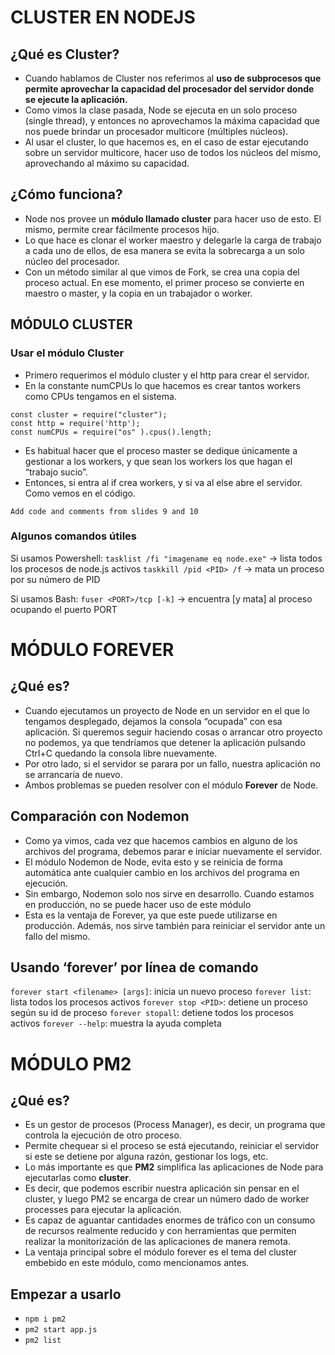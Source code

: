 # CLUSTER EN NODEJS

## ¿Qué es Cluster?
* Cuando hablamos de Cluster nos referimos al **uso de subprocesos que permite aprovechar la capacidad del procesador del servidor donde se ejecute la aplicación.**
* Como vimos la clase pasada, Node se ejecuta en un solo proceso (single thread), y entonces no aprovechamos la máxima capacidad que nos puede brindar un procesador multicore (múltiples núcleos).
* Al usar el cluster, lo que hacemos es, en el caso de estar ejecutando sobre un servidor multicore, hacer uso de todos los núcleos del mismo, aprovechando al máximo su capacidad.

## ¿Cómo funciona?
* Node nos provee un **módulo llamado cluster** para hacer uso de esto. El mismo, permite crear fácilmente procesos hijo.
* Lo que hace es clonar el worker maestro y delegarle la carga de trabajo a cada uno de ellos, de esa manera se evita la sobrecarga a un solo núcleo del procesador.
* Con un método similar al que vimos de Fork, se crea una copia del proceso actual. En ese momento, el primer proceso se convierte en maestro o master, y la copia en un trabajador o worker.

## MÓDULO CLUSTER

### Usar el módulo Cluster

* Primero requerimos el módulo cluster y el http para crear el servidor.
* En la constante numCPUs lo que hacemos es crear tantos workers como CPUs tengamos en el sistema.

```
const cluster = require("cluster");
const http = require('http');
const numCPUs = require("os" ).cpus().length;
```

* Es habitual hacer que el proceso master se dedique únicamente a gestionar a los workers, y que sean los workers los que hagan el “trabajo sucio”.
* Entonces, si entra al if crea workers, y si va al else abre el servidor. Como vemos en el código.


```
Add code and comments from slides 9 and 10
```

### Algunos comandos útiles
Si usamos Powershell:
`tasklist /fi "imagename eq node.exe"` -> lista todos los procesos de node.js activos
`taskkill /pid <PID> /f` -> mata un proceso por su número de PID

Si usamos Bash:
`fuser <PORT>/tcp [-k]` -> encuentra [y mata] al proceso ocupando el puerto PORT


# MÓDULO FOREVER
## ¿Qué es?

* Cuando ejecutamos un proyecto de Node en un servidor en el que lo tengamos desplegado, dejamos la consola “ocupada” con esa aplicación. Si queremos seguir haciendo cosas o arrancar otro proyecto no podemos, ya que tendríamos que detener la aplicación pulsando Ctrl+C quedando la consola libre nuevamente. 
* Por otro lado, si el servidor se parara por un fallo, nuestra aplicación no se arrancaría de nuevo.
* Ambos problemas se pueden resolver con el módulo **Forever** de Node.

## Comparación con Nodemon
* Como ya vimos, cada vez que hacemos cambios en alguno de los archivos del programa, debemos parar e iniciar nuevamente el servidor.
* El módulo Nodemon de Node, evita esto y se reinicia de forma automática ante cualquier cambio en los archivos del programa en ejecución.
* Sin embargo, Nodemon solo nos sirve en desarrollo. Cuando estamos en producción, no se puede hacer uso de este módulo
* Esta es la ventaja de Forever, ya que este puede utilizarse en producción. Además, nos sirve también para reiniciar el servidor ante un fallo del mismo.

## Usando ‘forever’ por línea de comando

`forever start <filename> [args]`: inicia un nuevo proceso
`forever list`: lista todos los procesos activos
`forever stop <PID>`: detiene un proceso según su id de proceso
`forever stopall`: detiene todos los procesos activos
`forever --help`: muestra la ayuda completa

# MÓDULO PM2

## ¿Qué es?
* Es un gestor de procesos (Process Manager), es decir, un programa que controla la ejecución de otro proceso. 
* Permite chequear si el proceso se está ejecutando, reiniciar el servidor si este se detiene por alguna razón, gestionar los logs, etc. 
* Lo más importante es que **PM2** simplifica las aplicaciones de Node para ejecutarlas como **cluster**.
* Es decir, que podemos escribir nuestra aplicación sin pensar en el cluster, y luego PM2 se encarga de crear un número dado de worker processes para ejecutar la aplicación.
* Es capaz de aguantar cantidades enormes de tráfico con un consumo de recursos realmente reducido y con herramientas que permiten realizar la monitorización de las aplicaciones de manera remota.
* La ventaja principal sobre el módulo forever es el tema del cluster embebido en este módulo, como mencionamos antes.

## Empezar a usarlo
* `npm i pm2`
* `pm2 start app.js`
* `pm2 list`